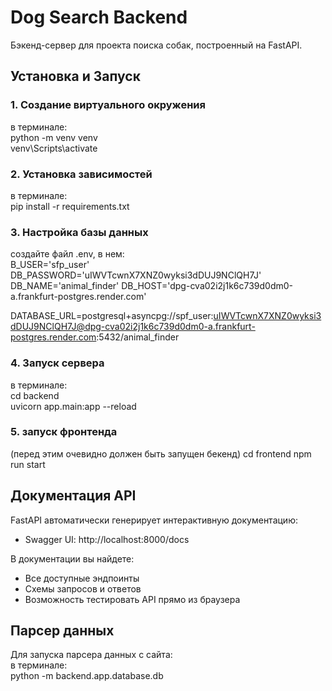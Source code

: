 # Dog Search Backend

Бэкенд-сервер для проекта поиска собак, построенный на FastAPI.

## Установка и Запуск

### 1. Создание виртуального окружения
в терминале:  
python -m venv venv  
venv\Scripts\activate  
### 2. Установка зависимостей
в терминале:  
pip install -r requirements.txt  

### 3. Настройка базы данных
создайте файл .env, в нем:  
B_USER='sfp_user'
DB_PASSWORD='uIWVTcwnX7XNZ0wyksi3dDUJ9NClQH7J'
DB_NAME='animal_finder'
DB_HOST='dpg-cva02i2j1k6c739d0dm0-a.frankfurt-postgres.render.com'

DATABASE_URL=postgresql+asyncpg://spf_user:uIWVTcwnX7XNZ0wyksi3dDUJ9NClQH7J@dpg-cva02i2j1k6c739d0dm0-a.frankfurt-postgres.render.com:5432/animal_finder

### 4. Запуск сервера
в терминале:  
cd backend  
uvicorn app.main:app --reload  

### 5. запуск фронтенда
(перед этим очевидно должен быть запущен бекенд)
cd frontend
npm run start 


## Документация API
FastAPI автоматически генерирует интерактивную документацию:
- Swagger UI: http://localhost:8000/docs  


В документации вы найдете:  
- Все доступные эндпоинты  
- Схемы запросов и ответов  
- Возможность тестировать API прямо из браузера  

## Парсер данных

Для запуска парсера данных с сайта:  
в терминале:  
python -m backend.app.database.db  
